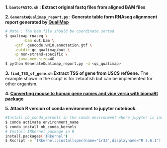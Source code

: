 **1. `bamtoFASTQ.sh` : Extract original fastq files from aligned BAM files**

**2. `GenerateQualimap_report.py` : Generate table form RNAseq alignmnent report generated by [QualiMap](http://qualimap.conesalab.org/)**
```bash
# Note : The bam file should be coordinate sorted
$ qualimap rnaseq \
       	-bam out.bam \
	-gtf  gencode.vM10.annotation.gtf \
	-outdir qc_qualimap/out \
	-p non-strand-specific \
   	--java-mem-size=4G
$ python GenerateQualimap_report.py -d <qc_qualimap>
```

**3. `find_TSS_of_gene.sh` Extract TSS of gene from USCS refGene.**
The example shown in the script  is for zebrafish but can be implemented for other organism.

**4. [Converting mouse to human gene names and vice versa with biomaRt package](https://www.r-bloggers.com/2016/10/converting-mouse-to-human-gene-names-with-biomart-package/)**

**5. Attach R version of conda environment to jupyter notebook.**
```bash
#Install nb_conda_kernels in the conda environment where jupyter is installed.
$ conda activate environment_name
$ conda install nb_conda_kernels
# Install IRkernel package in R
install.packages('IRkernel')
$ Rscript -e 'IRkernel::installspec(name="ir33",displayname="R 3.6.1")'
```

